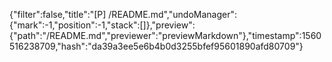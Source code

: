 {"filter":false,"title":"[P] /README.md","undoManager":{"mark":-1,"position":-1,"stack":[]},"preview":{"path":"/README.md","previewer":"previewMarkdown"},"timestamp":1560516238709,"hash":"da39a3ee5e6b4b0d3255bfef95601890afd80709"}